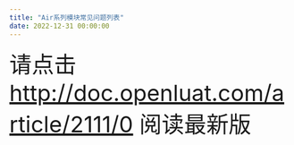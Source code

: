 ```yaml
---
title: "Air系列模块常见问题列表"
date: 2022-12-31 00:00:00
---
```


<p><span style="font-size:40px">请点击     <a href="http://doc.openluat.com/article/2111/0" target="">http://doc.openluat.com/article/2111/0</a>    阅读最新版</span></p>

